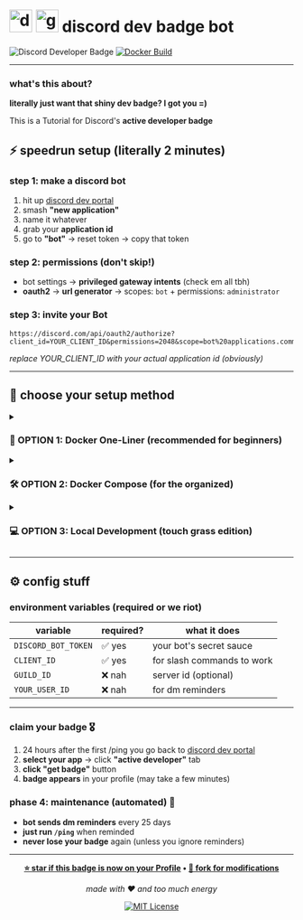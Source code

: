 # <img width="40" height="40" alt="discord-logo" src="https://github.com/user-attachments/assets/adabd300-70df-4847-9b34-e51d207d254d" /> <img width="40" height="40" alt="grafik" src="https://github.com/user-attachments/assets/478efc93-83c4-46bc-acb7-94e81883d652" /> discord dev badge bot


<div align="left">

![Discord Developer Badge](https://img.shields.io/badge/Discord-Developer%20Badge-5865F2?style=for-the-badge&logo=discord&logoColor=white)
[![Docker Build](https://img.shields.io/github/actions/workflow/status/L0ine/Discord-Bot-Devoloper-Badge/docker-publish.yml?style=for-the-badge&logo=docker)](https://github.com/L0ine/Discord-Bot-Devoloper-Badge/actions/workflows/docker-publish.yml)
</div>

---

### what's this about?
**literally just want that shiny dev badge? I got you =)**

This is a Tutorial for Discord's **active developer badge**


## ⚡ speedrun setup (literally 2 minutes)

### step 1: make a discord bot
1. hit up [discord dev portal](https://discord.com/developers/applications)
2. smash **"new application"**
3. name it whatever
4. grab your **application id** 
5. go to **"bot"** → reset token → copy that token

### step 2: permissions (don't skip!)
- bot settings → **privileged gateway intents** (check em all tbh)
- **oauth2** → **url generator** → scopes: `bot` + permissions: `administrator`

### step 3: invite your Bot
```
https://discord.com/api/oauth2/authorize?client_id=YOUR_CLIENT_ID&permissions=2048&scope=bot%20applications.commands
```
*replace YOUR_CLIENT_ID with your actual application id (obviously)*

---

## 🐳 choose your setup method

<details>
<summary><h3>🚀 OPTION 1: Docker One-Liner (recommended for beginners)</h3></summary>

**step 1: run the container**
```bash
docker run -d \
  --name discord-dev-badge-bot \
  --restart unless-stopped \
  -e DISCORD_BOT_TOKEN="your_token_here" \
  -e CLIENT_ID="your_client_id_here" \
  ghcr.io/l0ine/discord-bot-devoloper-badge:latest
```

**step 2: check if it's running**
```bash
docker logs discord-dev-badge-bot
```
you should see "bot is ready" or similar

**step 3: test in discord**
- wait 5-10 minutes for slash commands to register
- go to your discord server where you invited the bot
- type `/ping` and hit enter
- bot should respond with pong + some info

**what happens next:**
- bot will dm you every 25 days reminding you to ping
- just run `/ping` when reminded to keep your dev status active
- after 24h of first ping: go get your badge from dev portal

</details>

<details>
<summary><h3>🛠️ OPTION 2: Docker Compose (for the organized)</h3></summary>

**step 1: download the project**
```bash
git clone https://github.com/L0ine/Discord-Bot-Devoloper-Badge.git
cd Discord-Bot-Devoloper-Badge
```

**step 2: configure your settings**
```bash
cp .env.example .env
nano .env  # or use any text editor
```
fill in your bot token and client id in the .env file

**step 3: start the bot**
```bash
docker-compose up -d
```

**step 4: monitor logs**
```bash
docker-compose logs -f
```

**step 5: test in discord**
- wait 5-10 minutes for slash commands to register
- go to your discord server 
- type `/ping` - bot should respond
- you're all set! bot will remind you every 25 days

**what happens next:**
- bot runs in background automatically
- sends dm reminders so you never lose the badge
- just `/ping` when reminded, that's literally it

</details>

<details>
<summary><h3>💻 OPTION 3: Local Development (touch grass edition)</h3></summary>

**step 1: get the code**
```bash
git clone https://github.com/L0ine/Discord-Bot-Devoloper-Badge.git
cd Discord-Bot-Devoloper-Badge
```

**step 2: setup python environment**
```bash
python -m venv .venv
source .venv/bin/activate  # linux/mac
# .venv\Scripts\activate  # windows users
```

**step 3: install dependencies**
```bash
pip install -r requirements.txt
```

**step 4: configure bot**
```bash
cp .env.example .env
# edit .env with your discord bot token and client id
```

**step 5: run the bot**
```bash
python discord-dev-badge-bot.py
```
keep this terminal window open - bot stops when you close it

**step 6: test in discord**
- wait 10 minutes for commands to sync
- go to your server and type `/ping`
- bot should respond with pong

**what happens next:**
- bot only runs when your computer is on
- you'll get dm reminders every 25 days
- just `/ping` to stay active, ez clap

</details>

---

## ⚙️ config stuff

### environment variables (required or we riot)
| variable | required? | what it does |
|----------|-----------|-------------|
| `DISCORD_BOT_TOKEN` | ✅ yes | your bot's secret sauce |
| `CLIENT_ID` | ✅ yes | for slash commands to work | 
| `GUILD_ID` | ❌ nah | server id (optional) | 
| `YOUR_USER_ID` | ❌ nah | for dm reminders | 

---

### claim your badge 🎖️
1. 24 hours after the first /ping you go back to [discord dev portal](https://discord.com/developers/applications)
2. **select your app** → click **"active developer"** tab
3. **click "get badge"** button
4. **badge appears** in your profile (may take a few minutes)

### phase 4: maintenance (automated) 🤖
- **bot sends dm reminders** every 25 days
- **just run `/ping`** when reminded
- **never lose your badge** again (unless you ignore reminders)

---

<div align="center">

**[⭐ star if this badge is now on your Profile](https://github.com/L0ine/Discord-Bot-Devoloper-Badge) • [🔄 fork for modifications](https://github.com/L0ine/Discord-Bot-Devoloper-Badge/fork)**

*made with ❤️ and too much energy*

[![MIT License](https://img.shields.io/badge/License-MIT-green.svg?style=for-the-badge)](https://choosealicense.com/licenses/mit/)

</div>

